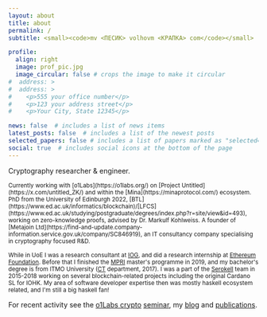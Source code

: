 ```yaml
---
layout: about
title: about
permalink: /
subtitle: <small><code>mv <ПЕСИК> volhovm <КРАПКА> com</code></small>

profile:
  align: right
  image: prof_pic.jpg
  image_circular: false # crops the image to make it circular
#  address: >
#  address: >
#    <p>555 your office number</p>
#    <p>123 your address street</p>
#    <p>Your City, State 12345</p>

news: false  # includes a list of news items
latest_posts: false  # includes a list of the newest posts
selected_papers: false # includes a list of papers marked as "selected={true}"
social: true  # includes social icons at the bottom of the page
---
```


Cryptography researcher & engineer.

<small>
Currently working with [o1Labs](https://o1labs.org/) on [Project Untitled](https://x.com/untitled_ZK/) and within the [Mina](https://minaprotocol.com/) ecosystem. PhD from the University of Edinburgh 2022, [BTL](https://www.ed.ac.uk/informatics/blockchain)/[LFCS](https://www.ed.ac.uk/studying/postgraduate/degrees/index.php?r=site/view&id=493), working on zero-knowledge proofs, advised by Dr. Markulf Kohlweiss. A founder of [Metajoin Ltd](https://find-and-update.company-information.service.gov.uk/company/SC846919), an IT consultancy company specialising in cryptography focused R&D.

While in UoE I was a research consultant at [IOG](https://iohk.io/), and did a research internship at [Ethereum Foundation](https://ethereum.foundation/). Before that I finished the [MPRI](https://wikimpri.dptinfo.ens-cachan.fr/doku.php) master's programme in 2019, and my bachelor's degree is from ITMO University ([CT](https://ditp.ifmo.ru/en/) department, 2017). I was a part of the [Serokell](https://serokell.io/) team in 2015-2018 working on several blockchain-related projects including the original Cardano SL for IOHK. My area of software developer expertise then was mostly haskell ecosystem related, and I'm still a big haskell fan!
</small>

For recent activity see the [o1Labs crypto](https://o1labs.notion.site/crypto-reading-group) [seminar](https://www.youtube.com/playlist?list=PLKIvwYrcKk8CjcmmYHwam_m1Yi0pw6pzB), my [blog](/blog) and [publications](/publications).
